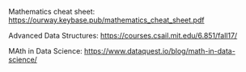 Mathematics cheat sheet: https://ourway.keybase.pub/mathematics_cheat_sheet.pdf

Advanced Data Structures: https://courses.csail.mit.edu/6.851/fall17/

MAth in Data Science: https://www.dataquest.io/blog/math-in-data-science/
